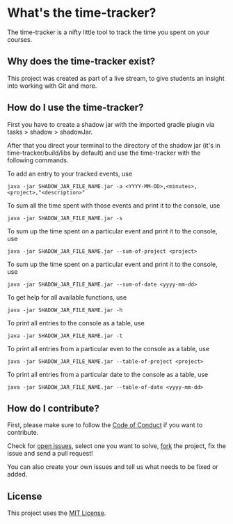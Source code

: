 # What's the time-tracker?
The time-tracker is a nifty little tool to track the time you spent on your courses.


## Why does the time-tracker exist?
This project was created as part of a live stream, to give students an insight into working with Git and more.


## How do I use the time-tracker?
First you have to create a shadow jar with the imported gradle plugin via tasks > shadow > shadowJar.

After that you direct your terminal to the directory of the shadow jar (it's in time-tracker/build/libs by default) and use the time-tracker with the following commands.

To add an entry to your tracked events, use

`java -jar SHADOW_JAR_FILE_NAME.jar -a <YYYY-MM-DD>,<minutes>,<project>,"<description>"`

To sum all the time spent with those events and print it to the console, use

`java -jar SHADOW_JAR_FILE_NAME.jar -s`

To sum up the time spent on a particular event and print it to the console, use

`java -jar SHADOW_JAR_FILE_NAME.jar --sum-of-project <project>`

To sum up the time spent on a particular event and print it to the console, use

`java -jar SHADOW_JAR_FILE_NAME.jar --sum-of-date <yyyy-mm-dd>`

To get help for all available functions, use

`java -jar SHADOW_JAR_FILE_NAME.jar -h`

To print all entries to the console as a table, use

`java -jar SHADOW_JAR_FILE_NAME.jar -t`

To print all entries from a particular even to the console as a table, use

`java -jar SHADOW_JAR_FILE_NAME.jar --table-of-project <project>`

To print all entries from a particular date to the console as a table, use

`java -jar SHADOW_JAR_FILE_NAME.jar --table-of-date <yyyy-mm-dd>`


## How do I contribute?
First, please make sure to follow the [Code of Conduct](https://github.com/hhu-propra1/time-tracker/blob/main/CODE_OF_CONDUCT.md) if you want to contribute.

Check for [open issues](https://github.com/hhu-propra1/time-tracker/issues), select one you want to solve, [fork](https://github.com/hhu-propra1/time-tracker/fork) the project, fix the issue and send a pull request!

You can also create your own issues and tell us what needs to be fixed or added.


## License
This project uses the [MIT License](https://github.com/hhu-propra1/time-tracker/blob/main/LICENSE).
